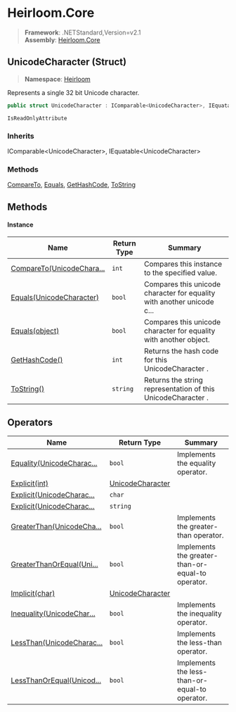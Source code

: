 # Heirloom.Core

> **Framework**: .NETStandard,Version=v2.1  
> **Assembly**: [Heirloom.Core][0]

## UnicodeCharacter (Struct)

> **Namespace**: [Heirloom][0]

Represents a single 32 bit Unicode character.

```cs
public struct UnicodeCharacter : IComparable<UnicodeCharacter>, IEquatable<UnicodeCharacter>
```

`IsReadOnlyAttribute`

### Inherits

IComparable\<UnicodeCharacter>, IEquatable\<UnicodeCharacter>

### Methods

[CompareTo][1], [Equals][2], [GetHashCode][3], [ToString][4]

## Methods

#### Instance

| Name                           | Return Type | Summary                                                                |
|--------------------------------|-------------|------------------------------------------------------------------------|
| [CompareTo(UnicodeChara...][1] | `int`       | Compares this instance to the specified value.                         |
| [Equals(UnicodeCharacter)][2]  | `bool`      | Compares this unicode character for equality with another unicode c... |
| [Equals(object)][2]            | `bool`      | Compares this unicode character for equality with another object.      |
| [GetHashCode()][3]             | `int`       | Returns the hash code for this UnicodeCharacter .                      |
| [ToString()][4]                | `string`    | Returns the string representation of this UnicodeCharacter .           |

## Operators

| Name                            | Return Type           | Summary                                           |
|---------------------------------|-----------------------|---------------------------------------------------|
| [Equality(UnicodeCharac...][5]  | `bool`                | Implements the equality operator.                 |
| [Explicit(int)][6]              | [UnicodeCharacter][7] |                                                   |
| [Explicit(UnicodeCharac...][6]  | `char`                |                                                   |
| [Explicit(UnicodeCharac...][6]  | `string`              |                                                   |
| [GreaterThan(UnicodeCha...][8]  | `bool`                | Implements the greater-than operator.             |
| [GreaterThanOrEqual(Uni...][9]  | `bool`                | Implements the greater-than-or-equal-to operator. |
| [Implicit(char)][10]            | [UnicodeCharacter][7] |                                                   |
| [Inequality(UnicodeChar...][11] | `bool`                | Implements the inequality operator.               |
| [LessThan(UnicodeCharac...][12] | `bool`                | Implements the less-than operator.                |
| [LessThanOrEqual(Unicod...][13] | `bool`                | Implements the less-than-or-equal-to operator.    |

[0]: ../../Heirloom.Core.md
[1]: UnicodeCharacter/CompareTo.md
[2]: UnicodeCharacter/Equals.md
[3]: UnicodeCharacter/GetHashCode.md
[4]: UnicodeCharacter/ToString.md
[5]: UnicodeCharacter/op_Equality.md
[6]: UnicodeCharacter/op_Explicit.md
[7]: UnicodeCharacter.md
[8]: UnicodeCharacter/op_GreaterThan.md
[9]: UnicodeCharacter/op_GreaterThanOrEqual.md
[10]: UnicodeCharacter/op_Implicit.md
[11]: UnicodeCharacter/op_Inequality.md
[12]: UnicodeCharacter/op_LessThan.md
[13]: UnicodeCharacter/op_LessThanOrEqual.md
